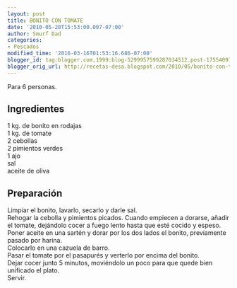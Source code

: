 ```yaml
---
layout: post
title: BONITO CON TOMATE
date: '2010-05-20T15:53:00.007-07:00'
author: Smurf Dad
categories:
- Pescados
modified_time: '2016-03-16T01:53:16.686-07:00'
blogger_id: tag:blogger.com,1999:blog-5299957599287034512.post-1755409788870300462
blogger_orig_url: http://recetas-desa.blogspot.com/2010/05/bonito-con-tomate.html
---
```


Para 6 personas.<br><h2>Ingredientes</h2><p>1 kg. de bonito en rodajas<br/>1 kg. de tomate<br/>2 cebollas<br/>2 pimientos verdes<br/>1 ajo<br/>sal<br/>aceite de oliva</p><h2>Preparaci&oacute;n</h2><p>Limpiar el bonito, lavarlo, secarlo y darle sal.<br/>Rehogar la cebolla y pimientos picados. Cuando empiecen a dorarse, a&ntilde;adir el tomate, dej&aacute;ndolo cocer a fuego lento hasta que est&eacute; cocido y espeso.<br/>Poner aceite en una sart&eacute;n y dorar por los dos lados el bonito, previamente pasado por harina.<br/>Colocarlo en una cazuela de barro.<br/>Pasar el tomate por el pasapur&eacute;s y verterlo por encima del bonito.<br/>Dejar cocer junto 5 minutos, movi&eacute;ndolo un poco para que quede bien unificado el plato.<br/>Servir.</p>